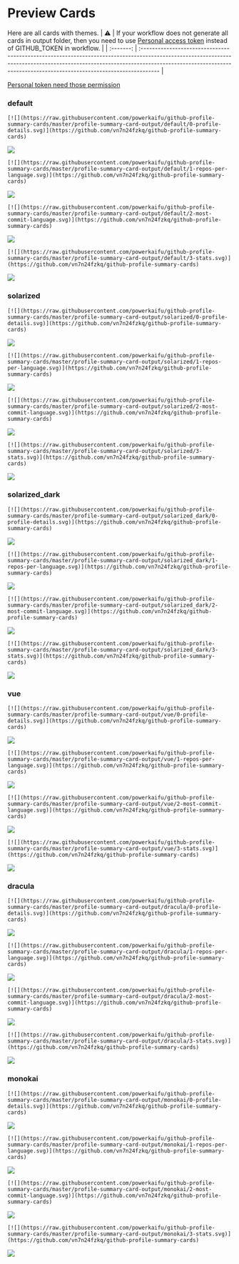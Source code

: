 
# Preview Cards

Here are all cards with themes.
| :warning: | If your workflow does not generate all cards in output folder, then you need to use [Personal access token](https://docs.github.com/en/actions/configuring-and-managing-workflows/creating-and-storing-encrypted-secrets) instead of GITHUB_TOKEN in workflow. |
| :-------: | :------------------------------------------------------------------------------------------------------------------------------------------------------------------------------------------------------------------------------------------------ |

[Personal token need those permission](https://github.com/vn7n24fzkq/github-profile-summary-cards/wiki/Personal-access-token-permissions)


### default


```
[![](https://raw.githubusercontent.com/powerkaifu/github-profile-summary-cards/master/profile-summary-card-output/default/0-profile-details.svg)](https://github.com/vn7n24fzkq/github-profile-summary-cards)
```
![](https://raw.githubusercontent.com/powerkaifu/github-profile-summary-cards/master/profile-summary-card-output/default/0-profile-details.svg)


```
[![](https://raw.githubusercontent.com/powerkaifu/github-profile-summary-cards/master/profile-summary-card-output/default/1-repos-per-language.svg)](https://github.com/vn7n24fzkq/github-profile-summary-cards)
```
![](https://raw.githubusercontent.com/powerkaifu/github-profile-summary-cards/master/profile-summary-card-output/default/1-repos-per-language.svg)


```
[![](https://raw.githubusercontent.com/powerkaifu/github-profile-summary-cards/master/profile-summary-card-output/default/2-most-commit-language.svg)](https://github.com/vn7n24fzkq/github-profile-summary-cards)
```
![](https://raw.githubusercontent.com/powerkaifu/github-profile-summary-cards/master/profile-summary-card-output/default/2-most-commit-language.svg)


```
[![](https://raw.githubusercontent.com/powerkaifu/github-profile-summary-cards/master/profile-summary-card-output/default/3-stats.svg)](https://github.com/vn7n24fzkq/github-profile-summary-cards)
```
![](https://raw.githubusercontent.com/powerkaifu/github-profile-summary-cards/master/profile-summary-card-output/default/3-stats.svg)


### solarized


```
[![](https://raw.githubusercontent.com/powerkaifu/github-profile-summary-cards/master/profile-summary-card-output/solarized/0-profile-details.svg)](https://github.com/vn7n24fzkq/github-profile-summary-cards)
```
![](https://raw.githubusercontent.com/powerkaifu/github-profile-summary-cards/master/profile-summary-card-output/solarized/0-profile-details.svg)


```
[![](https://raw.githubusercontent.com/powerkaifu/github-profile-summary-cards/master/profile-summary-card-output/solarized/1-repos-per-language.svg)](https://github.com/vn7n24fzkq/github-profile-summary-cards)
```
![](https://raw.githubusercontent.com/powerkaifu/github-profile-summary-cards/master/profile-summary-card-output/solarized/1-repos-per-language.svg)


```
[![](https://raw.githubusercontent.com/powerkaifu/github-profile-summary-cards/master/profile-summary-card-output/solarized/2-most-commit-language.svg)](https://github.com/vn7n24fzkq/github-profile-summary-cards)
```
![](https://raw.githubusercontent.com/powerkaifu/github-profile-summary-cards/master/profile-summary-card-output/solarized/2-most-commit-language.svg)


```
[![](https://raw.githubusercontent.com/powerkaifu/github-profile-summary-cards/master/profile-summary-card-output/solarized/3-stats.svg)](https://github.com/vn7n24fzkq/github-profile-summary-cards)
```
![](https://raw.githubusercontent.com/powerkaifu/github-profile-summary-cards/master/profile-summary-card-output/solarized/3-stats.svg)


### solarized_dark


```
[![](https://raw.githubusercontent.com/powerkaifu/github-profile-summary-cards/master/profile-summary-card-output/solarized_dark/0-profile-details.svg)](https://github.com/vn7n24fzkq/github-profile-summary-cards)
```
![](https://raw.githubusercontent.com/powerkaifu/github-profile-summary-cards/master/profile-summary-card-output/solarized_dark/0-profile-details.svg)


```
[![](https://raw.githubusercontent.com/powerkaifu/github-profile-summary-cards/master/profile-summary-card-output/solarized_dark/1-repos-per-language.svg)](https://github.com/vn7n24fzkq/github-profile-summary-cards)
```
![](https://raw.githubusercontent.com/powerkaifu/github-profile-summary-cards/master/profile-summary-card-output/solarized_dark/1-repos-per-language.svg)


```
[![](https://raw.githubusercontent.com/powerkaifu/github-profile-summary-cards/master/profile-summary-card-output/solarized_dark/2-most-commit-language.svg)](https://github.com/vn7n24fzkq/github-profile-summary-cards)
```
![](https://raw.githubusercontent.com/powerkaifu/github-profile-summary-cards/master/profile-summary-card-output/solarized_dark/2-most-commit-language.svg)


```
[![](https://raw.githubusercontent.com/powerkaifu/github-profile-summary-cards/master/profile-summary-card-output/solarized_dark/3-stats.svg)](https://github.com/vn7n24fzkq/github-profile-summary-cards)
```
![](https://raw.githubusercontent.com/powerkaifu/github-profile-summary-cards/master/profile-summary-card-output/solarized_dark/3-stats.svg)


### vue


```
[![](https://raw.githubusercontent.com/powerkaifu/github-profile-summary-cards/master/profile-summary-card-output/vue/0-profile-details.svg)](https://github.com/vn7n24fzkq/github-profile-summary-cards)
```
![](https://raw.githubusercontent.com/powerkaifu/github-profile-summary-cards/master/profile-summary-card-output/vue/0-profile-details.svg)


```
[![](https://raw.githubusercontent.com/powerkaifu/github-profile-summary-cards/master/profile-summary-card-output/vue/1-repos-per-language.svg)](https://github.com/vn7n24fzkq/github-profile-summary-cards)
```
![](https://raw.githubusercontent.com/powerkaifu/github-profile-summary-cards/master/profile-summary-card-output/vue/1-repos-per-language.svg)


```
[![](https://raw.githubusercontent.com/powerkaifu/github-profile-summary-cards/master/profile-summary-card-output/vue/2-most-commit-language.svg)](https://github.com/vn7n24fzkq/github-profile-summary-cards)
```
![](https://raw.githubusercontent.com/powerkaifu/github-profile-summary-cards/master/profile-summary-card-output/vue/2-most-commit-language.svg)


```
[![](https://raw.githubusercontent.com/powerkaifu/github-profile-summary-cards/master/profile-summary-card-output/vue/3-stats.svg)](https://github.com/vn7n24fzkq/github-profile-summary-cards)
```
![](https://raw.githubusercontent.com/powerkaifu/github-profile-summary-cards/master/profile-summary-card-output/vue/3-stats.svg)


### dracula


```
[![](https://raw.githubusercontent.com/powerkaifu/github-profile-summary-cards/master/profile-summary-card-output/dracula/0-profile-details.svg)](https://github.com/vn7n24fzkq/github-profile-summary-cards)
```
![](https://raw.githubusercontent.com/powerkaifu/github-profile-summary-cards/master/profile-summary-card-output/dracula/0-profile-details.svg)


```
[![](https://raw.githubusercontent.com/powerkaifu/github-profile-summary-cards/master/profile-summary-card-output/dracula/1-repos-per-language.svg)](https://github.com/vn7n24fzkq/github-profile-summary-cards)
```
![](https://raw.githubusercontent.com/powerkaifu/github-profile-summary-cards/master/profile-summary-card-output/dracula/1-repos-per-language.svg)


```
[![](https://raw.githubusercontent.com/powerkaifu/github-profile-summary-cards/master/profile-summary-card-output/dracula/2-most-commit-language.svg)](https://github.com/vn7n24fzkq/github-profile-summary-cards)
```
![](https://raw.githubusercontent.com/powerkaifu/github-profile-summary-cards/master/profile-summary-card-output/dracula/2-most-commit-language.svg)


```
[![](https://raw.githubusercontent.com/powerkaifu/github-profile-summary-cards/master/profile-summary-card-output/dracula/3-stats.svg)](https://github.com/vn7n24fzkq/github-profile-summary-cards)
```
![](https://raw.githubusercontent.com/powerkaifu/github-profile-summary-cards/master/profile-summary-card-output/dracula/3-stats.svg)


### monokai


```
[![](https://raw.githubusercontent.com/powerkaifu/github-profile-summary-cards/master/profile-summary-card-output/monokai/0-profile-details.svg)](https://github.com/vn7n24fzkq/github-profile-summary-cards)
```
![](https://raw.githubusercontent.com/powerkaifu/github-profile-summary-cards/master/profile-summary-card-output/monokai/0-profile-details.svg)


```
[![](https://raw.githubusercontent.com/powerkaifu/github-profile-summary-cards/master/profile-summary-card-output/monokai/1-repos-per-language.svg)](https://github.com/vn7n24fzkq/github-profile-summary-cards)
```
![](https://raw.githubusercontent.com/powerkaifu/github-profile-summary-cards/master/profile-summary-card-output/monokai/1-repos-per-language.svg)


```
[![](https://raw.githubusercontent.com/powerkaifu/github-profile-summary-cards/master/profile-summary-card-output/monokai/2-most-commit-language.svg)](https://github.com/vn7n24fzkq/github-profile-summary-cards)
```
![](https://raw.githubusercontent.com/powerkaifu/github-profile-summary-cards/master/profile-summary-card-output/monokai/2-most-commit-language.svg)


```
[![](https://raw.githubusercontent.com/powerkaifu/github-profile-summary-cards/master/profile-summary-card-output/monokai/3-stats.svg)](https://github.com/vn7n24fzkq/github-profile-summary-cards)
```
![](https://raw.githubusercontent.com/powerkaifu/github-profile-summary-cards/master/profile-summary-card-output/monokai/3-stats.svg)


